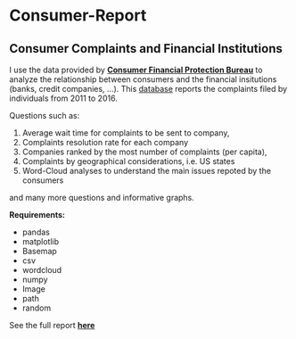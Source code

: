 # Consumer-Report

## Consumer Complaints and Financial Institutions
I use the data provided by [**Consumer Financial Protection Bureau**](http://www.consumerfinance.gov/) to analyze the relationship between  consumers and the financial insitutions (banks, credit companies, ...). This [database](https://catalog.data.gov/dataset/consumer-complaint-database) reports the complaints filed by individuals from 2011 to 2016. 

Questions such as: 

1. Average wait time for complaints to be sent to company, 
2. Complaints resolution rate for each company
3. Companies ranked by the most number of complaints (per capita), 
4. Complaints by geographical considerations, i.e. US states
5. Word-Cloud analyses to understand the main issues repoted by the consumers

and many more questions and informative graphs.  

**Requirements:**

- pandas
- matplotlib
- Basemap
- csv
- wordcloud
- numpy
- Image
- path
- random


See the full report [**here**](Report.ipynb)
